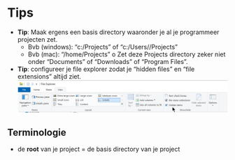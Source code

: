 # Tips

* **Tip**: Maak ergens een basis directory waaronder je al je programmeer projecten zet.
  * Bvb (windows): “c:/Projects” of “c:/Users/<MIJNUSERNAME>/Projects”
  * Bvb (mac): “/home/Projects”
o Zet deze Projects directory zeker niet onder “Documents” of “Downloads” of
“Program Files”.
* **Tip**: configureer je file explorer zodat je “hidden files” en “file extensions” altijd ziet.
![hidden_files_and_extensions.png](images/hidden_files_and_extensions.png)
  
## Terminologie

* de **root** van je project = de basis directory van je project  